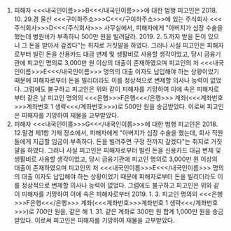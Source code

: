 1. 피해자 <<<내국인이름>>>B<<</내국인이름>>>에 대한 범행
피고인은 2018. 10. 29.경 울산 <<<구이하주소>>>C<<</구이하주소>>>에 있는 주식회사 <<<주식회사>>>D<<</주식회사>>> 사무실에서, 피해자에게 "아버지가 심장 수술을 했는데 병원비가 부족하니 500만 원을 빌려달라. 2019. 2. 5.까지 받을 돈이 있으니 그 돈을 받아서 갚겠다"는 취지로 거짓말을 하였다.
그러나 사실 피고인은 피해자로부터 빌린 돈을 신용카드 대금 변제 및 생활비로 사용할 생각이었고, 당시 금융기관에 피고인 명의로 3,000만 원 이상의 대출이 존재하였으며 피고인의 처 <<<내국인이름>>>E<<</내국인이름>>> 명의의 대출 이자도 납입해야 하는 상황이었기 때문에 피해자로부터 돈을 빌리더라도 이를 정상적으로 변제할 의사나 능력이 없었다.
그럼에도 불구하고 피고인은 위와 같이 피해자를 기망하여 이에 속은 피해자로부터 같은 날 피고인 명의의 <<<은행>>>F은행<<</은행>>> 계좌(<<<계좌번호>>>계좌번호 1 생략<<</계좌번호>>>)로 500만 원을 송금받았다.
이로써 피고인은 피해자를 기망하여 재물을 교부받았다.
2. 피해자 <<<내국인이름>>>G<<</내국인이름>>>에 대한 범행
피고인은 2018. 12.말경 제1항 기재 장소에서, 피해자에게 "아버지가 심장 수술을 했는데, 회사 직원들에게 지급할 임금이 부족하다. 돈을 빌려주면 구정 전까지 갚겠다"는 취지로 거짓말을 하였다.
그러나 사실 피고인은 피해자로부터 빌린 돈을 신용카드 대금 변제 및 생활비로 사용할 생각이었고, 당시 금융기관에 피고인 명의로 3,000만 원 이상의 대출이 존재하였으며 피고인의 처 <<<내국인이름>>>E<<</내국인이름>>> 명의의 대출 이자도 납입해야 하는 상황이었기 때문에 피해자로부터 돈을 빌리더라도 이를 정상적으로 변제할 의사나 능력이 없었다.
그럼에도 불구하고 피고인은 위와 같이 피해자를 기망하여 이에 속은 피해자로부터 2019. 1. 3. 피고인 명의의 <<<은행>>>F은행<<</은행>>> 계좌(<<<계좌번호>>>계좌번호 1 생략<<</계좌번호>>>)로 700만 원을, 같은 해 1. 31. 같은 계좌로 300만 원 합계 1,000만 원을 송금받았다.
이로써 피고인은 피해자를 기망하여 재물을 교부받았다.